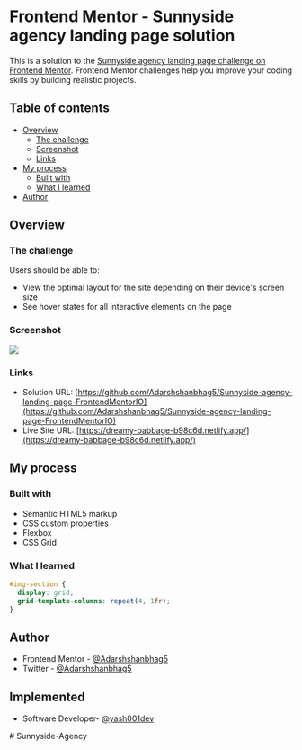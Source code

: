 # Frontend Mentor - Sunnyside agency landing page solution

This is a solution to the [Sunnyside agency landing page challenge on Frontend Mentor](https://www.frontendmentor.io/challenges/sunnyside-agency-landing-page-7yVs3B6ef). Frontend Mentor challenges help you improve your coding skills by building realistic projects.

## Table of contents

- [Overview](#overview)
  - [The challenge](#the-challenge)
  - [Screenshot](#screenshot)
  - [Links](#links)
- [My process](#my-process)
  - [Built with](#built-with)
  - [What I learned](#what-i-learned)
- [Author](#author)

## Overview

### The challenge

Users should be able to:

- View the optimal layout for the site depending on their device's screen size
- See hover states for all interactive elements on the page

### Screenshot

![](./screenshot.jpg)

### Links

- Solution URL: [https://github.com/Adarshshanbhag5/Sunnyside-agency-landing-page-FrontendMentorIO](https://github.com/Adarshshanbhag5/Sunnyside-agency-landing-page-FrontendMentorIO)
- Live Site URL: [https://dreamy-babbage-b98c6d.netlify.app/](https://dreamy-babbage-b98c6d.netlify.app/)

## My process

### Built with

- Semantic HTML5 markup
- CSS custom properties
- Flexbox
- CSS Grid

### What I learned

```css
#img-section {
  display: grid;
  grid-template-columns: repeat(4, 1fr);
}
```

## Author

- Frontend Mentor - [@Adarshshanbhag5](https://www.frontendmentor.io/profile/Adarshshanbhag5)
- Twitter - [@Adarshshanbhag5](https://www.twitter.com/Adarshshanbhag5)

## Implemented

- Software Developer- [@yash001dev](https://www.figma.com/proto/uAOs4kXwCSHS5CdKpKk82t/Figma-first-prototype?page-id=0%3A1&node-id=1%3A2&viewport=241%2C48%2C0.37&scaling=min-zoom&starting-point-node-id=1%3A2)

#   S u n n y s i d e - A g e n c y  
 